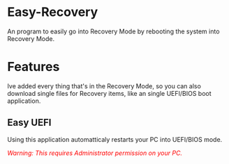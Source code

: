 # Easy-Recovery
An program to easily go into Recovery Mode by rebooting the system into Recovery Mode.
# Features
Ive added every thing that's in the Recovery Mode, so you can also download single files for Recovery items, like an single UEFI/BIOS boot application.
## Easy UEFI
Using this application automatticaly restarts your PC into UEFI/BIOS mode.

<span style="color:red"> *Warning: This requires Administrator permission on your PC.*</span>
